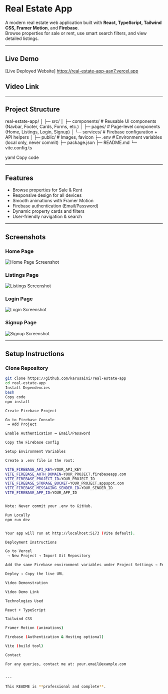 # Real Estate App

A modern real estate web application built with **React, TypeScript, Tailwind CSS, Framer Motion**, and **Firebase**.  
Browse properties for sale or rent, use smart search filters, and view detailed listings.

---

## **Live Demo**

[Live Deployed Website] https://real-estate-app-aan7.vercel.app

## **Video Link**

---

## **Project Structure**

real-estate-app/
│
├─ src/
│ ├─ components/ # Reusable UI components (Navbar, Footer, Cards, Forms, etc.)
│ ├─ pages/ # Page-level components (Home, Listings, Login, Signup)
│ └─ services/ # Firebase configuration + API helpers
│
├─ public/ # Images, favicon
├─ .env # Environment variables (local only, never commit)
├─ package.json
├─ README.md
└─ vite.config.ts

yaml
Copy code

---

## **Features**

- Browse properties for Sale & Rent
- Responsive design for all devices
- Smooth animations with Framer Motion
- Firebase authentication (Email/Password)
- Dynamic property cards and filters
- User-friendly navigation & search

---

## **Screenshots**

### Home Page

![Home Page Screenshot](src/assets/screenshots/home.png)

### Listings Page

![Listings Screenshot](src/assets/screenshots/listings.png)

### Login Page

![Login Screenshot](src/assets/screenshots/login.png)

### Signup Page

![Signup Screenshot](src/assets/screenshots/signup.png)

---

## **Setup Instructions**

### Clone Repository

```bash
git clone https://github.com/karusaini/real-estate-app
cd real-estate-app
Install Dependencies
bash
Copy code
npm install

Create Firebase Project

Go to Firebase Console
 → Add Project

Enable Authentication → Email/Password

Copy the Firebase config

Setup Environment Variables

Create a .env file in the root:

VITE_FIREBASE_API_KEY=YOUR_API_KEY
VITE_FIREBASE_AUTH_DOMAIN=YOUR_PROJECT.firebaseapp.com
VITE_FIREBASE_PROJECT_ID=YOUR_PROJECT_ID
VITE_FIREBASE_STORAGE_BUCKET=YOUR_PROJECT.appspot.com
VITE_FIREBASE_MESSAGING_SENDER_ID=YOUR_SENDER_ID
VITE_FIREBASE_APP_ID=YOUR_APP_ID


Note: Never commit your .env to GitHub.

Run Locally
npm run dev


Your app will run at http://localhost:5173 (Vite default).

Deployment Instructions

Go to Vercel
 → New Project → Import Git Repository

Add the same Firebase environment variables under Project Settings → Environment Variables

Deploy → Copy the live URL

Video Demonstration

Video Demo Link

Technologies Used

React + TypeScript

Tailwind CSS

Framer Motion (animations)

Firebase (Authentication & Hosting optional)

Vite (build tool)

Contact

For any queries, contact me at: your.email@example.com


---

This README is **professional and complete**.

```
